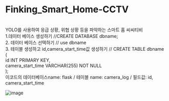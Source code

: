 
# Finking_Smart_Home-CCTV
<br> YOLO를 사용하여 응급 상황, 위협 상황 등을 파악하는 스마트 홈 씨씨티비 
<br> 1.데이터 베이스 생성하기 //CREATE DATABASE dbname;
<br>  2. 데이터 베이스 선택하기 // use dbname
<br>  3. 테이블 생성하고 id,camera_start_time값 생성하기   //  CREATE TABLE dbname (
<br>                    id INT  PRIMARY KEY,
<br>                    camera_start_time VARCHAR(255) NOT NULL
<br>                        );
<br>  이코드의 데이터베이스name: flask / 테이블 name: camera_log / 필드값: id, camera_start_time

![image](https://github.com/youbj/2023_Finking_Smart_Home-CCTV/assets/81970136/cb98b5eb-f529-4a0f-a587-5aefc3907ff4)
